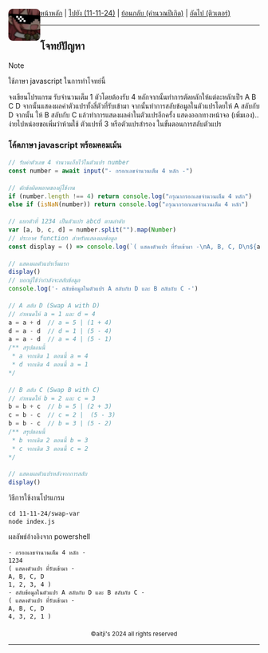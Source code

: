 <div align="left">
    <img src="https://raw.githubusercontent.com/aitji/practice/refs/heads/main/img/aitji-round.png" alt="aitji" align="left" width="64" height="auto">
    <p>
    <a href="../../">หน้าหลัก</a> | 
    <a href="../">ไปยัง (11-11-24)</a> | 
    <a href="../since/">ย้อนกลับ (คำนวณปีเกิด)</a> | 
    <a href="../tutor/">ถัดไป (ติวเตอร์)</a>
    </p>
</div>

<hr>

## โจทย์ปัญหา
> [!NOTE]
> ใช้ภาษา javascript ในการทำโจทย์นี้

จงเขียนโปรแกรม รับจำนวนเต็ม 1 ตัวโดยต้องรับ 4 หลักจากนั้นทำการตัดหลักให้แต่ละหลักเป็ร A B C D จากนั้นแสดงผลค่าตัวแปรทั้งสี่ตัวที่รับเข้ามา จากนั้นทำการสลับข้อมูลในตัวแปรโดยให้ A สลับกับ D จากนั้น ให้ B สลับกับ C แล้วทำการแสดงผลค่าในตัวแปรอีกครั้ง แสดงออกทางหน้าจอ
(เพิ่มเอง).. ง่ายไปหน่อยขอเพิ่มว่าห้ามใช้ ตัวแปรที่ 3 หรือตัวแปรสำรอง ในขั้นตอนการสลับตัวแปร


### โค้ดภาษา javascript พร้อมคอมเม้น

```js
// รับค่าตัวเลข 4 จำนวนเก็บไว้ในตัวแปร number
const number = await input("- กรอกเลขจำนวนเต็ม 4 หลัก -")

// ดักข้อผิดพลาดของผู้ใช้งาน
if (number.length !== 4) return console.log("กรุณากรอกเลขจำนวนเต็ม 4 หลัก")
else if (isNaN(number)) return console.log("กรุณากรอกเลขจำนวนเต็ม 4 หลัก")

// แยกตัวที่ 1234 เป็นตัวแปร abcd ตามลำดับ
var [a, b, c, d] = number.split("").map(Number)
// ประกาศ function สำหรับแสดงผลข้อมูล
const display = () => console.log(`( แสดงตัวแปร ที่รับเข้ามา -\nA, B, C, D\n${a}, ${b}, ${c}, ${d} )`)

// แสดงผลตัวแปรเริ่มแรก
display()
// บอกผู้ใช้ว่ากำลังจะสลับข้อมูล
console.log('- สลับข้อมูลในตัวแปร A สลับกับ D และ B สลับกับ C -')

// A สลับ D (Swap A with D)
// กำหนดให้ a = 1 และ d = 4
a = a + d  // a = 5 | (1 + 4)
d = a - d  // d = 1 | (5 - 4)
a = a - d  // a = 4 | (5 - 1)
/** สรุปตอนนี้
 * a จากเดิม 1 ตอนนี้ a = 4
 * d จากเดิม 4 ตอนนี้ a = 1
*/

// B สลับ C (Swap B with C)
// กำหนดให้ b = 2 และ c = 3
b = b + c  // b = 5 | (2 + 3)
c = b - c  // c = 2 |  (5 - 3)
b = b - c  // b = 3 | (5 - 2)
/** สรุปตอนนี้
 * b จากเดิม 2 ตอนนี้ b = 3
 * c จากเดิม 3 ตอนนี้ c = 2
*/

// แสดงผลตัวแปรหลังจากการสลับ
display()
```

วิธีการใช้งานโปรแกรม
```
cd 11-11-24/swap-var
node index.js
```

ผลลัพธ์อ้างอิงจาก powershell
```
- กรอกเลขจำนวนเต็ม 4 หลัก -
1234
( แสดงตัวแปร ที่รับเข้ามา -
A, B, C, D
1, 2, 3, 4 )
- สลับข้อมูลในตัวแปร A สลับกับ D และ B สลับกับ C -
( แสดงตัวแปร ที่รับเข้ามา -
A, B, C, D
4, 3, 2, 1 )
```

<div align="center"><sub>©aitji's 2024 all rights reserved</sub></div>
<hr>